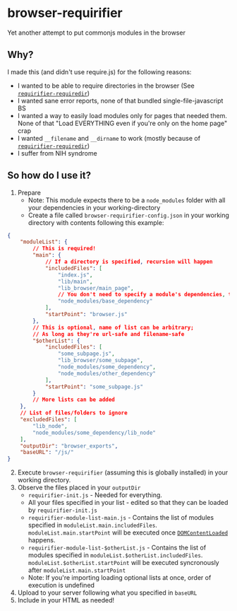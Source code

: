 # browser-requirifier

Yet another attempt to put commonjs modules in the browser

## Why?

I made this (and didn't use require.js) for the following reasons:

* I wanted to be able to require directories in the browser (See [`requirifier-requiredir`](https://github.com/ARitz-Cracker/requirifier-requiredir))
* I wanted sane error reports, none of that bundled single-file-javascript BS
* I wanted a way to easily load modules only for pages that needed them. None of that "Load EVERYTHING even if you're only on the home page" crap
* I wanted `__filename` and `__dirname` to work (mostly because of [`requirifier-requiredir`](https://github.com/ARitz-Cracker/requirifier-requiredir))
* I suffer from NIH syndrome

## So how do I use it?

1. Prepare
    * Note: This module expects there to be a `node_modules` folder with all your dependencies in your working-directory
    * Create a file called `browser-requirifier-config.json` in your working directory with contents following this example:
```json
{
	"moduleList": {
		// This is required!
		"main": {
			// If a directory is specified, recursion will happen
			"includedFiles": [
				"index.js",
				"lib/main",
				"lib_browser/main_page",
				// You don't need to specify a module's dependencies, that'll happen automatically. But you have to specify YOUR dependencies
				"node_modules/base_dependency"
			],
			"startPoint": "browser.js"
		},
		// This is optional, name of list can be arbitrary;
		// As long as they're url-safe and filename-safe
		"$otherList": {
			"includedFiles": [
				"some_subpage.js",
				"lib_browser/some_subpage",
				"node_modules/some_dependency",
				"node_modules/other_dependency"
			],
			"startPoint": "some_subpage.js"
		}
		// More lists can be added
	},
	// List of files/folders to ignore
	"excludedFiles": [
		"lib_node",
		"node_modules/some_dependency/lib_node"
	],
	"outputDir": "browser_exports",
	"baseURL": "/js/"
}
```
2. Execute `browser-requirifier` (assuming this is globally installed) in your working directory.
3. Observe the files placed in your `outputDir`
    * `requirifier-init.js` - Needed for everything.
	* All your files specified in your list - edited so that they can be loaded by `requirifier-init.js`
	* `requirifier-module-list-main.js` - Contains the list of modules specified in `moduleList.main.includedFiles`. `moduleList.main.startPoint` will be executed once [`DOMContentLoaded`](https://developer.mozilla.org/en-US/docs/Web/API/Window/DOMContentLoaded_event) happens.
	* `requirifier-module-list-$otherList.js` - Contains the list of modules specified in `moduleList.$otherList.includedFiles`. `moduleList.$otherList.startPoint` will be executed syncronously after `moduleList.main.startPoint`
	* Note: If you're importing loading optional lists at once, order of execution is undefined
4. Upload to your server following what you specified in `baseURL`
5. Include in your HTML as needed! 
